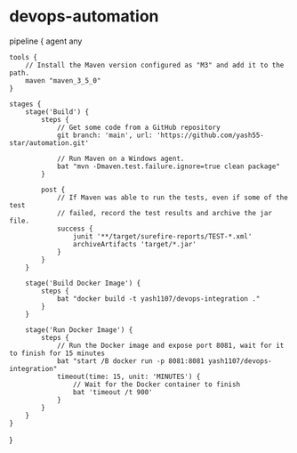 # devops-automation


pipeline {
    agent any

    tools {
        // Install the Maven version configured as "M3" and add it to the path.
        maven "maven_3_5_0"
    }

    stages {
        stage('Build') {
            steps {
                // Get some code from a GitHub repository
                git branch: 'main', url: 'https://github.com/yash55-star/automation.git'

                // Run Maven on a Windows agent.
                bat "mvn -Dmaven.test.failure.ignore=true clean package"
            }

            post {
                // If Maven was able to run the tests, even if some of the test
                // failed, record the test results and archive the jar file.
                success {
                    junit '**/target/surefire-reports/TEST-*.xml'
                    archiveArtifacts 'target/*.jar'
                }
            }
        }
        
        stage('Build Docker Image') {
            steps {
                bat "docker build -t yash1107/devops-integration ."
            }
        }

        stage('Run Docker Image') {
            steps {
                // Run the Docker image and expose port 8081, wait for it to finish for 15 minutes
                bat "start /B docker run -p 8081:8081 yash1107/devops-integration"
                timeout(time: 15, unit: 'MINUTES') {
                    // Wait for the Docker container to finish
                    bat 'timeout /t 900'
                }
            }
        }
    }
}

